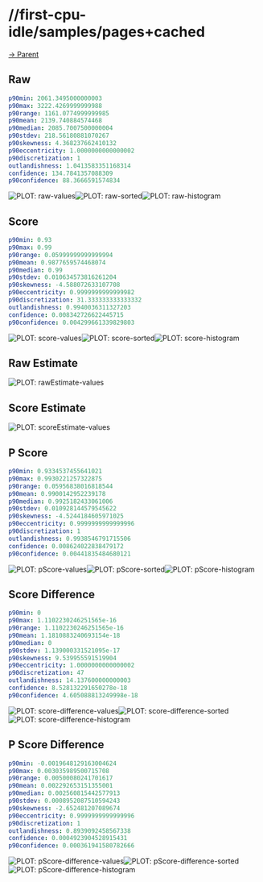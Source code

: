 
# //first-cpu-idle/samples/pages+cached

[→ Parent](../..)


## Raw


```yaml
p90min: 2061.3495000000003
p90max: 3222.4269999999988
p90range: 1161.0774999999985
p90mean: 2139.740884574468
p90median: 2085.7007500000004
p90stdev: 218.56180881070267
p90skewness: 4.368237662410132
p90eccentricity: 1.0000000000000002
p90discretization: 1
outlandishness: 1.0413583351168314
confidence: 134.7841357088309
p90confidence: 88.3666591574834

```

![PLOT: raw-values](./raw/values.svg)![PLOT: raw-sorted](./raw/sorted.svg)![PLOT: raw-histogram](./raw/histogram.svg)
## Score


```yaml
p90min: 0.93
p90max: 0.99
p90range: 0.05999999999999994
p90mean: 0.9877659574468074
p90median: 0.99
p90stdev: 0.010634573816261204
p90skewness: -4.588072633107708
p90eccentricity: 0.9999999999999982
p90discretization: 31.333333333333332
outlandishness: 0.9940036311327203
confidence: 0.008342726622445715
p90confidence: 0.004299661339829803

```

![PLOT: score-values](./score/values.svg)![PLOT: score-sorted](./score/sorted.svg)![PLOT: score-histogram](./score/histogram.svg)
## Raw Estimate

![PLOT: rawEstimate-values](./rawEstimate/values.svg)
## Score Estimate

![PLOT: scoreEstimate-values](./scoreEstimate/values.svg)
## P Score


```yaml
p90min: 0.9334537455641021
p90max: 0.9930221257322875
p90range: 0.05956838016818544
p90mean: 0.9900142952239178
p90median: 0.9925182433061006
p90stdev: 0.010928144579545622
p90skewness: -4.5244184605971025
p90eccentricity: 0.9999999999999996
p90discretization: 1
outlandishness: 0.9938546791715506
confidence: 0.008624022838479172
p90confidence: 0.00441835484680121

```

![PLOT: pScore-values](./pScore/values.svg)![PLOT: pScore-sorted](./pScore/sorted.svg)![PLOT: pScore-histogram](./pScore/histogram.svg)
## Score Difference


```yaml
p90min: 0
p90max: 1.1102230246251565e-16
p90range: 1.1102230246251565e-16
p90mean: 1.1810883240693154e-18
p90median: 0
p90stdev: 1.139000331521095e-17
p90skewness: 9.539955591519904
p90eccentricity: 1.0000000000000002
p90discretization: 47
outlandishness: 14.137600000000003
confidence: 8.528132291650278e-18
p90confidence: 4.605088813249998e-18

```

![PLOT: score-difference-values](./score-difference/values.svg)![PLOT: score-difference-sorted](./score-difference/sorted.svg)![PLOT: score-difference-histogram](./score-difference/histogram.svg)
## P Score Difference


```yaml
p90min: -0.0019648129163004624
p90max: 0.003035989500715708
p90range: 0.00500080241701617
p90mean: 0.002292653151355001
p90median: 0.002560815442577913
p90stdev: 0.0008952087510594243
p90skewness: -2.652481207089674
p90eccentricity: 0.9999999999999996
p90discretization: 1
outlandishness: 0.8939092458567338
confidence: 0.0004923904528915431
p90confidence: 0.000361941580782666

```

![PLOT: pScore-difference-values](./pScore-difference/values.svg)![PLOT: pScore-difference-sorted](./pScore-difference/sorted.svg)![PLOT: pScore-difference-histogram](./pScore-difference/histogram.svg)
